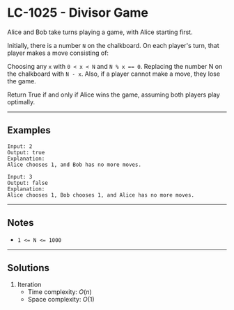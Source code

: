 # LC-1025 - Divisor Game

Alice and Bob take turns playing a game, with Alice starting first.

Initially, there is a number `N` on the chalkboard.  On each player's turn, that player makes a move consisting of:

Choosing any `x` with `0 < x < N` and `N % x == 0`.
Replacing the number N on the chalkboard with `N - x`.
Also, if a player cannot make a move, they lose the game.

Return True if and only if Alice wins the game, assuming both players play optimally.

---
## Examples

```
Input: 2
Output: true
Explanation:
Alice chooses 1, and Bob has no more moves.
```

```
Input: 3
Output: false
Explanation:
Alice chooses 1, Bob chooses 1, and Alice has no more moves.
```

---
## Notes

* `1 <= N <= 1000`

---
## Solutions

1. Iteration
    * Time complexity: $O(n)$
    * Space complexity: $O(1)$